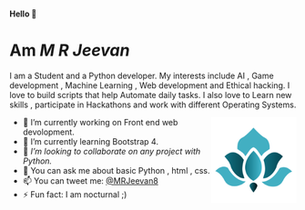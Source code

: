 #### Hello 👋

# Am *M R Jeevan*




 

I am a Student and a Python developer. My interests include AI , Game development , Machine Learning , Web development and Ethical hacking.
I love to build scripts that help Automate daily tasks. I also love to Learn new skills , participate in Hackathons and work with different Operating Systems. 



 <a href="logo.png">  <img src = "logo.png" align="right" width="150" height="150" > </a>
- 🔭 I’m currently working on Front end web devolopment.
- 🌱 I’m currently learning Bootstrap 4.
- 🤔 *I’m looking to collaborate on any project with Python.* 
- 💬 You can ask me about basic Python , html , css. 
- 📫 You can tweet me: [@MRJeevan8](https://twitter.com/MRJeevan8) 
- ⚡ Fun fact: I am nocturnal ;)

